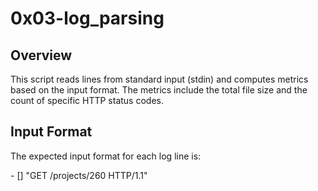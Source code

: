 # 0x03-log_parsing

## Overview

This script reads lines from standard input (stdin) and computes metrics based on the input format. The metrics include the total file size and the count of specific HTTP status codes.

## Input Format

The expected input format for each log line is:

<IP Address> - [<date>] "GET /projects/260 HTTP/1.1" <status code> <file size>


